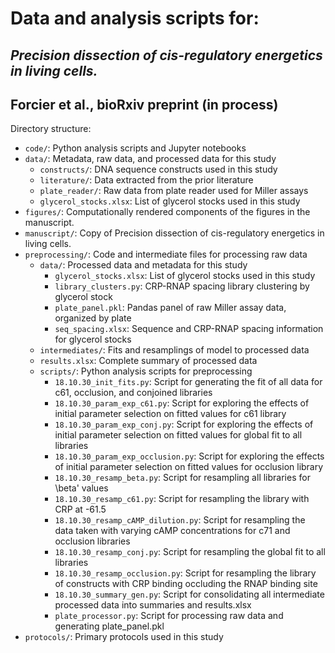 # Data and analysis scripts for:
## *Precision dissection of cis-regulatory energetics in living cells.* 
## Forcier et al., bioRxiv preprint (in process)

Directory structure:
* ``code/``: Python analysis scripts and Jupyter notebooks
* ``data/``: Metadata, raw data, and processed data for this study
  * ``constructs/``: DNA sequence constructs used in this study
  * ``literature/``: Data extracted from the prior literature
  * ``plate_reader/``: Raw data from plate reader used for Miller assays
  * ``glycerol_stocks.xlsx``: List of glycerol stocks used in this study
* ``figures/``: Computationally rendered components of the figures in the manuscript.
* ``manuscript/``: Copy of Precision dissection of cis-regulatory energetics in living cells.
* ``preprocessing/``: Code and intermediate files for processing raw data
  * ``data/``: Processed data and metadata for this study
    * ``glycerol_stocks.xlsx``: List of glycerol stocks used in this study
    * ``library_clusters.py``: CRP-RNAP spacing library clustering by glycerol stock
    * ``plate_panel.pkl``: Pandas panel of raw Miller assay data, organized by plate
    * ``seq_spacing.xlsx``: Sequence and CRP-RNAP spacing information for glycerol stocks
  * ``intermediates/``: Fits and resamplings of model to processed data
  * ``results.xlsx``: Complete summary of processed data
  * ``scripts/``: Python analysis scripts for preprocessing
    * ``18.10.30_init_fits.py``: Script for generating the fit of all data for c61, occlusion, and conjoined libraries
    * ``18.10.30_param_exp_c61.py``: Script for exploring the effects of initial parameter selection on fitted values for c61 library
    * ``18.10.30_param_exp_conj.py``: Script for exploring the effects of initial parameter selection on fitted values for global fit to all libraries
    * ``18.10.30_param_exp_occlusion.py``: Script for exploring the effects of initial parameter selection on fitted values for occlusion library
    * ``18.10.30_resamp_beta.py``: Script for resampling all libraries for \beta' values
    * ``18.10.30_resamp_c61.py``: Script for resampling the library with CRP at -61.5
    * ``18.10.30_resamp_cAMP_dilution.py``: Script for resampling the data taken with varying cAMP concentrations for c71 and occlusion libraries
    * ``18.10.30_resamp_conj.py``: Script for resampling the global fit to all libraries
    * ``18.10.30_resamp_occlusion.py``: Script for resampling the library of constructs with CRP binding occluding the RNAP binding site
    * ``18.10.30_summary_gen.py``: Script for consolidating all intermediate processed data into summaries and results.xlsx
    * ``plate_processor.py``: Script for processing raw data and generating plate_panel.pkl
* ``protocols/``: Primary protocols used in this study
